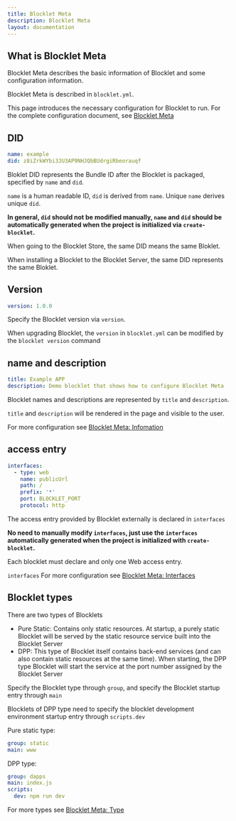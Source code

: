 ```yaml
---
title: Blocklet Meta
description: Blocklet Meta
layout: documentation
---
```


## What is Blocklet Meta

Blocklet Meta describes the basic information of Blocklet and some configuration information.

Blocklet Meta is described in `blocklet.yml`.

This page introduces the necessary configuration for Blocklet to run. For the complete configuration document, see [Blocklet Meta](/apis/blocklet-spec)

## DID

```yml
name: example
did: z8iZrkWYbi3JU3AP9NHJQbBUdrgiRbeorauqf
```

Bloklet DID represents the Bundle ID after the Blocklet is packaged, specified by `name` and `did`.

`name` is a human readable ID, `did` is derived from `name`. Unique `name` derives unique `did`.

**In general, `did` should not be modified manually, `name` and `did` should be automatically generated when the project is initialized via `create-blocklet`.**

When going to the Blocklet Store, the same DID means the same Bloklet.

When installing a Blocklet to the Blocklet Server, the same DID represents the same Bloklet.

## Version

```yml
version: 1.0.0
```

Specify the Blocklet version via `version`.

When upgrading Blocklet, the `version` in `blocklet.yml` can be modified by the `blocklet version` command

## name and description

```yml
title: Example APP
description: Demo blocklet that shows how to configure Blocklet Meta
```

Blocklet names and descriptions are represented by `title` and `description`.

`title` and `description` will be rendered in the page and visible to the user.

For more configuration see [Blocklet Meta: Infomation](/apis/blocklet-spec#Infomation)

## access entry

```yml
interfaces:
  - type: web
    name: publicUrl
    path: /
    prefix: '*'
    port: BLOCKLET_PORT
    protocol: http
```

The access entry provided by Blocklet externally is declared in `interfaces`

**No need to manually modify `interfaces`, just use the `interfaces` automatically generated when the project is initialized with `create-blocklet`.**

Each blocklet must declare and only one Web access entry.

`interfaces` For more configuration see [Blocklet Meta: Interfaces](/apis/blocklet-spec#Interfaces)

## Blocklet types

There are two types of Blocklets

- Pure Static: Contains only static resources. At startup, a purely static Blocklet will be served by the static resource service built into the Blocklet Server
- DPP: This type of Blocklet itself contains back-end services (and can also contain static resources at the same time). When starting, the DPP type Blocklet will start the service at the port number assigned by the Blocklet Server

Specify the Blocklet type through `group`, and specify the Blocklet startup entry through `main`

Blocklets of DPP type need to specify the blocklet development environment startup entry through `scripts.dev`

Pure static type:

```yml
group: static
main: www
```

DPP type:

```yml
group: dapps
main: index.js
scripts:
  dev: npm run dev
```

For more types see [Blocklet Meta: Type](/apis/blocklet-spec#Types)
